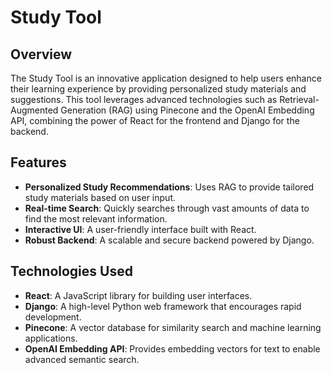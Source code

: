 # Study Tool

## Overview

The Study Tool is an innovative application designed to help users enhance their learning experience by providing personalized study materials and suggestions. This tool leverages advanced technologies such as Retrieval-Augmented Generation (RAG) using Pinecone and the OpenAI Embedding API, combining the power of React for the frontend and Django for the backend.

## Features

- **Personalized Study Recommendations**: Uses RAG to provide tailored study materials based on user input.
- **Real-time Search**: Quickly searches through vast amounts of data to find the most relevant information.
- **Interactive UI**: A user-friendly interface built with React.
- **Robust Backend**: A scalable and secure backend powered by Django.

## Technologies Used

- **React**: A JavaScript library for building user interfaces.
- **Django**: A high-level Python web framework that encourages rapid development.
- **Pinecone**: A vector database for similarity search and machine learning applications.
- **OpenAI Embedding API**: Provides embedding vectors for text to enable advanced semantic search.
